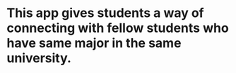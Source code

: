 # This app gives students a way of connecting with fellow students who have same major in the same university.
